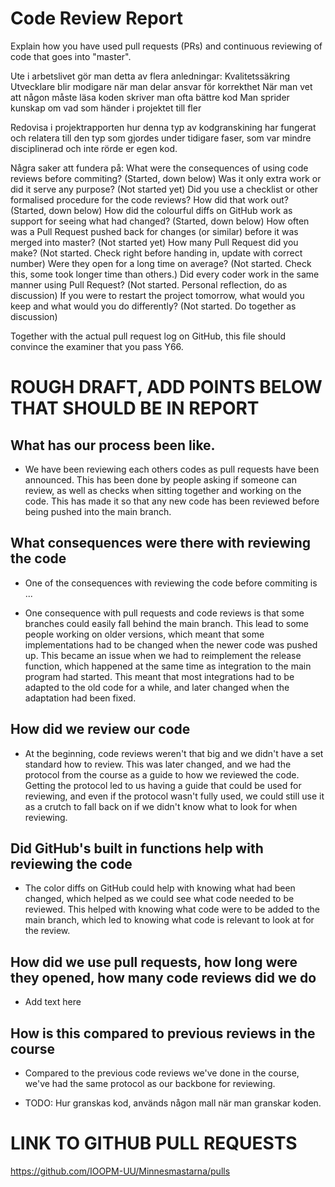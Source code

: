 # Code Review Report
Explain how you have used pull requests (PRs) and continuous reviewing of code that goes into "master". 

Ute i arbetslivet gör man detta av flera anledningar:
    Kvalitetssäkring
    Utvecklare blir modigare när man delar ansvar för korrekthet
    När man vet att någon måste läsa koden skriver man ofta bättre kod
    Man sprider kunskap om vad som händer i projektet till fler

Redovisa i projektrapporten hur denna typ av kodgranskining har fungerat och relatera till den typ som gjordes under tidigare faser, som var mindre disciplinerad och inte rörde er egen kod.

Några saker att fundera på:
    What were the consequences of using code reviews before commiting?
            (Started, down below)
    Was it only extra work or did it serve any purpose?
            (Not started yet)
    Did you use a checklist or other formalised procedure for the code reviews? How did that work out?
            (Started, down below)
    How did the colourful diffs on GitHub work as support for seeing what had changed?
            (Started, down below)
    How often was a Pull Request pushed back for changes (or similar) before it was merged into master?
            (Not started yet)
    How many Pull Request did you make?
            (Not started. Check right before handing in, update with correct number)
    Were they open for a long time on average?
            (Not started. Check this, some took longer time than others.)
    Did every coder work in the same manner using Pull Request?
            (Not started. Personal reflection, do as discussion)
    If you were to restart the project tomorrow, what would you keep and what would you do differently?
            (Not started. Do together as discussion)

Together with the actual pull request log on GitHub, this file should convince the examiner that you pass Y66.



# ROUGH DRAFT, ADD POINTS BELOW THAT SHOULD BE IN REPORT

## What has our process been like.
* We have been reviewing each others codes as pull requests have been announced. This has been done by people asking if someone can review, as well as checks when sitting together and working on the code. This has made it so that any new code has been reviewed before being pushed into the main branch. 


## What consequences were there with reviewing the code
* One of the consequences with reviewing the code before commiting is ...

* One consequence with pull requests and code reviews is that some branches could easily fall behind the main branch. This lead to some people working on older versions, which meant that some implementations had to be changed when the newer code was pushed up. This became an issue when we had to reimplement the release function, which happened at the same time as integration to the main program had started. This meant that most integrations had to be adapted to the old code for a while, and later changed when the adaptation had been fixed.


## How did we review our code
* At the beginning, code reviews weren't that big and we didn't have a set standard how to review. This was later changed, and we had the protocol from the course as a guide to how we reviewed the code. Getting the protocol led to us having a guide that could be used for reviewing, and even if the protocol wasn't fully used, we could still use it as a crutch to fall back on if we didn't know what to look for when reviewing.


## Did GitHub's built in functions help with reviewing the code
* The color diffs on GitHub could help with knowing what had been changed, which helped as we could see what code needed to be reviewed. This helped with knowing what code were to be added to the main branch, which led to knowing what code is relevant to look at for the review. 


## How did we use pull requests, how long were they opened, how many code reviews did we do
* Add text here


## How is this compared to previous reviews in the course
* Compared to the previous code reviews we've done in the course, we've had the same protocol as our backbone for reviewing. 





* TODO: Hur granskas kod, används någon mall när man granskar koden.


# LINK TO GITHUB PULL REQUESTS
https://github.com/IOOPM-UU/Minnesmastarna/pulls